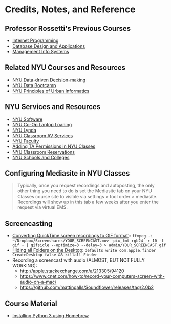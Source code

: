 # Credits, Notes, and Reference

## Professor Rossetti's Previous Courses

  + [Internet Programming](https://github.com/prof-rossetti/southernct-csc-443-01-201701)
  + [Database Design and Applications](https://github.com/prof-rossetti/gwu-istm-4121-10-201509)
  + [Management Info Systems](https://github.com/prof-rossetti/gwu-badm-2301-11-201509)

## Related NYU Courses and Resources

  + [NYU Data-driven Decision-making](http://www.d3mprof.com/)
  + [NYU Data Bootcamp](https://github.com/NYUDataBootcamp)
  + [NYU Principles of Urban Informatics](https://github.com/fedhere/PUI2016_fb55)

## NYU Services and Resources

  + [NYU Software](http://www.nyu.edu/life/information-technology/getting-started/software.html)
  + [NYU Co-Op Laptop Loaning](http://www.nyu.edu/life/information-technology/locations-and-facilities/student-technology-centers/laguardia-co-op.html#Laptop)
  + [NYU Lynda](https://www.nyu.edu/lynda)
  + [NYU Classroom AV Services](https://nyu.service-now.com/servicelink/kb_search.do?id=KB0013493)
  + [NYU Faculty](https://www.nyu.edu/faculty.html)
  + [Adding TA Permissions in NYU Classes](https://nyu.service-now.com/servicelink/kb_search.do?id=KB0010347)
  + [NYU Classroom Reservations](https://virtualems.stern.nyu.edu/BrowseReservations.aspx)
  + [NYU Schools and Colleges](https://www.nyu.edu/academics/schools-and-colleges.html)

## Configuring Mediasite in NYU Classes

> Typically, once you request recordings and autoposting, the only other thing you need to do is set the Mediasite tab on your NYU Classes course site to visible via settings > tool order > mediasite. Recordings will show up in this tab a few weeks after you enter the request via virtual EMS.

## Screencasting

  + [Converting QuickTime screen recordings to GIF format](https://gist.github.com/dergachev/4627207)): `ffmpeg -i ~/Dropbox/Screenshares/YOUR_SCREENCAST.mov -pix_fmt rgb24 -r 10 -f gif - | gifsicle --optimize=3 --delay=3 > admin/YOUR_SCREENCAST.gif`
  + [Hiding all Folders on the Desktop](http://www.cultofmac.com/272595/quickly-hide-icons-desktop-os-x-tips/): `defaults write com.apple.finder CreateDesktop false && killall Finder`
  + Recording a screencast with audio (ALMOST, BUT NOT FULLY WORKING):
    + http://apple.stackexchange.com/a/213305/94120
    + https://www.cnet.com/how-to/record-your-computers-screen-with-audio-on-a-mac/
    + https://github.com/mattingalls/Soundflower/releases/tag/2.0b2

## Course Material

  + [Installing Python 3 using Homebrew](http://python-guide-pt-br.readthedocs.io/en/latest/starting/install3/osx/)
